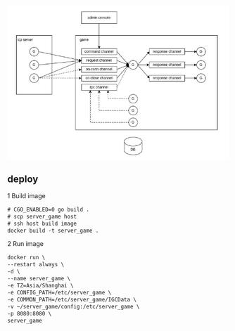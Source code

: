 <img src="game.jpg">

## deploy
1 Build image
```
# CGO_ENABLED=0 go build .
# scp server_game host
# ssh host build image
docker build -t server_game .
```

2 Run image
```
docker run \
--restart always \
-d \
--name server_game \
-e TZ=Asia/Shanghai \
-e CONFIG_PATH=/etc/server_game \
-e COMMON_PATH=/etc/server_game/IGCData \
-v ~/server_game/config:/etc/server_game \
-p 8080:8080 \
server_game
```